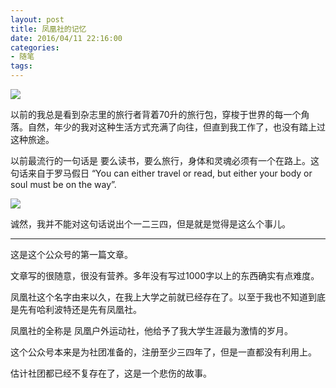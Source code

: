 ```yaml
---
layout: post
title: 凤凰社的记忆
date: 2016/04/11 22:16:00
categories: 
- 随笔
tags: 
---
```


![](http://pics.naaln.com/blog/2019-01-14-060753.jpg)

以前的我总是看到杂志里的旅行者背着70升的旅行包，穿梭于世界的每一个角落。自然，年少的我对这种生活方式充满了向往，但直到我工作了，也没有踏上过这种旅途。

以前最流行的一句话是 要么读书，要么旅行，身体和灵魂必须有一个在路上。这句话来自于罗马假日 “You can either travel or read, but either your body or soul must be on the way”.  

![](https://ww3.sinaimg.cn/large/48910e01jw1f2tplbw2z7j20kv09mtbz.jpgg)

诚然，我并不能对这句话说出个一二三四，但是就是觉得是这么个事儿。

<!--more-->

----------

这是这个公众号的第一篇文章。

文章写的很随意，很没有营养。多年没有写过1000字以上的东西确实有点难度。

凤凰社这个名字由来以久，在我上大学之前就已经存在了。以至于我也不知道到底是先有哈利波特还是先有凤凰社。

凤凰社的全称是 凤凰户外运动社，他给予了我大学生涯最为激情的岁月。

这个公众号本来是为社团准备的，注册至少三四年了，但是一直都没有利用上。

估计社团都已经不复存在了，这是一个悲伤的故事。


